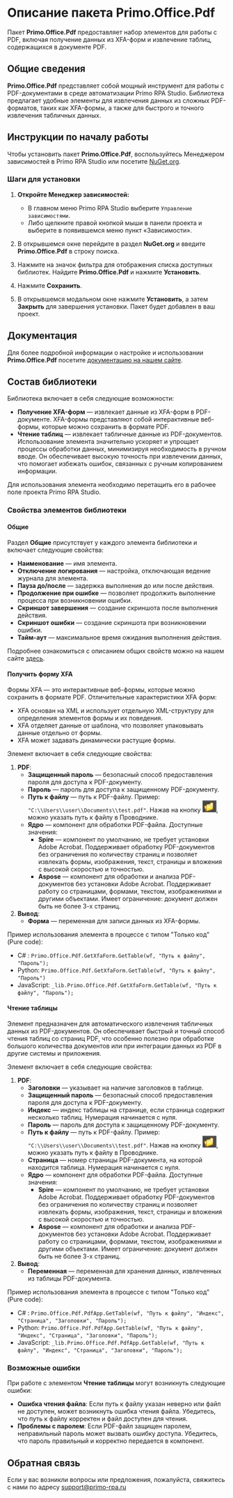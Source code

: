 # Описание пакета Primo.Office.Pdf

Пакет **Primo.Office.Pdf** предоставляет набор элементов для работы с PDF, включая получение данных из XFA-форм и извлечение таблиц, содержащихся в документе PDF.

## Общие сведения

**Primo.Office.Pdf** представляет собой мощный инструмент для работы с PDF-документами в среде автоматизации Primo RPA Studio. Библиотека предлагает удобные элементы для извлечения данных из сложных PDF-форматов, таких как XFA-формы, а также для быстрого и точного извлечения табличных данных.

## Инструкции по началу работы

Чтобы установить пакет **Primo.Office.Pdf**, воспользуйтесь Менеджером зависимостей в Primo RPA Studio или посетите [NuGet.org](https://www.nuget.org/).

### Шаги для установки

1. **Откройте Менеджер зависимостей:**
   - В главном меню Primo RPA Studio выберите `Управление зависимостями`.
   - Либо щелкните правой кнопкой мыши в панели проекта и выберите в появившемся меню пункт «Зависимости».

2. В открывшемся окне перейдите в раздел **NuGet.org** и введите **Primo.Office.Pdf** в строку поиска.

3. Нажмите на значок фильтра для отображения списка доступных библиотек. Найдите **Primo.Office.Pdf** и нажмите **Установить**.

4. Нажмите **Сохранить**. 

5. В открывшемся модальном окне нажмите **Установить**, а затем **Закрыть** для завершения установки. Пакет будет добавлен в ваш проект.

## Документация

Для более подробной информации о настройке и использовании **Primo.Office.Pdf** посетите [документацию на нашем сайте](https://docs.primo-rpa.ru).

## Состав библиотеки

Библиотека включает в себя следующие возможности:

- **Получение XFA-форм** — извлекает данные из XFA-форм в PDF-документе. XFA-формы представляют собой интерактивные веб-формы, которые можно сохранить в формате PDF.
- **Чтение таблиц** — извлекает табличные данные из PDF-документов. Использование элемента значительно ускоряет и упрощает процессы обработки данных, минимизируя необходимость в ручном вводе. Он обеспечивает высокую точность при извлечении данных, что помогает избежать ошибок, связанных с ручным копированием информации.

Для использования элемента необходимо перетащить его в рабочее поле проекта Primo RPA Studio.

### Свойства элементов библиотеки

#### Общие

Раздел **Общие** присутствует у каждого элемента библиотеки и включает следующие свойства:

- **Наименование** — имя элемента.
- **Отключение логирования** — настройка, отключающая ведение журнала для элемента.
- **Пауза до/после** — задержка выполнения до или после действия.
- **Продолжение при ошибке** — позволяет продолжить выполнение процесса при возникновении ошибки.
- **Скриншот завершения** — создание скриншота после выполнения действия.
- **Скриншот ошибки** — создание скриншота при возникновении ошибки.
- **Тайм-аут** — максимальное время ожидания выполнения действия.

Подробнее ознакомиться с описанием общих свойств можно на нашем сайте [здесь](https://docs.primo-rpa.ru/primo-rpa/primo-rpa-studio/process/elements).

#### Получить форму XFA

Формы XFA — это интерактивные веб-формы, которые можно сохранить в формате PDF. Отличительные характеристики XFA форм:

- XFA основан на XML и использует отдельную XML-структуру для определения элементов формы и их поведения.
- XFA отделяет данные от шаблона, что позволяет упаковывать данные отдельно от формы.
- XFA может задавать динамически растущие формы.

Элемент включает в себя следующие свойства:

1. **PDF**:
   - **Защищенный пароль** — безопасный способ предоставления пароля для доступа к PDF-документу.
   - **Пароль** — пароль для доступа к защищенному PDF-документу.
   - **Путь к файлу** — путь к PDF-файлу. Пример: `"C:\\Users\\user\\Documents\\test.pdf"`. Нажав на кнопку ![alt text](image-4.png), можно указать путь к файлу в Проводнике.
   - **Ядро** — компонент для обработки PDF-файла. Доступные значения:
      - **Spire** — компонент по умолчанию, не требует установки Adobe Acrobat. Поддерживает обработку PDF-документов без ограничения по количеству страниц и позволяет извлекать формы, изображения, текст, страницы и вложения с высокой скоростью и точностью.
      - **Aspose** — компонент для обработки и анализа PDF-документов без установки Adobe Acrobat. Поддерживает работу со страницами, формами, текстом, изображениями и другими объектами. Имеет ограничение: документ должен быть не более 3-х страниц.
2. **Вывод**:
   - **Форма** — переменная для записи данных из XFA-формы.

Пример использования элемента в процессе с типом "Только код" (Pure code):

- C# : `Primo.Office.Pdf.GetXfaForm.GetTable(wf, "Путь к файлу", "Пароль");`
- Python: `Primo.Office.Pdf.GetXfaForm.GetTable(wf, "Путь к файлу", "Пароль")`
- JavaScript: `_lib.Primo.Office.Pdf.GetXfaForm.GetTable(wf, "Путь к файлу", "Пароль");`

#### Чтение таблицы

Элемент предназначен для автоматического извлечения табличных данных из PDF-документов. Он обеспечивает быстрый и точный способ чтения таблиц со страниц PDF, что особенно полезно при обработке большого количества документов или при интеграции данных из PDF в другие системы и приложения.

Элемент включает в себя следующие свойства:

1. **PDF**:
   - **Заголовки** — указывает на наличие заголовков в таблице.
   - **Защищенный пароль** — безопасный способ предоставления пароля для доступа к PDF-документу.
   - **Индекс** — индекс таблицы на странице, если страница содержит несколько таблиц. Нумерация начинается с нуля.
   - **Пароль** — пароль для доступа к защищенному PDF-документу.
   - **Путь к файлу** — путь к PDF-файлу. Пример: `"C:\\Users\\user\\Documents\\test.pdf"`. Нажав на кнопку ![alt text](image-4.png), можно указать путь к файлу в Проводнике.
   - **Страница** — номер страницы PDF-документа, на которой находится таблица. Нумерация начинается с нуля.
   - **Ядро** — компонент для обработки PDF-файла. Доступные значения:
      - **Spire** — компонент по умолчанию, не требует установки Adobe Acrobat. Поддерживает обработку PDF-документов без ограничения по количеству страниц и позволяет извлекать формы, изображения, текст, страницы и вложения с высокой скоростью и точностью.
      - **Aspose** — компонент для обработки и анализа PDF-документов без установки Adobe Acrobat. Поддерживает работу со страницами, формами, текстом, изображениями и другими объектами. Имеет ограничение: документ должен быть не более 3-х страниц.
2. **Вывод**:
   - **Переменная** — переменная для хранения данных, извлеченных из таблицы PDF-документа.

Пример использования элемента в процессе с типом "Только код" (Pure code):

- C# : `Primo.Office.Pdf.PdfApp.GetTable(wf, "Путь к файлу", "Индекс", "Страница", "Заголовки", "Пароль");`
- Python: `Primo.Office.Pdf.PdfApp.GetTable(wf, "Путь к файлу", "Индекс", "Страница", "Заголовки", "Пароль");`
- JavaScript: `_lib.Primo.Office.Pdf.PdfApp.GetTable(wf, "Путь к файлу", "Индекс", "Страница", "Заголовки", "Пароль");`

### Возможные ошибки

При работе с элементом **Чтение таблицы** могут возникнуть следующие ошибки:

- **Ошибка чтения файла**: Если путь к файлу указан неверно или файл не доступен, может возникнуть ошибка чтения файла. Убедитесь, что путь к файлу корректен и файл доступен для чтения.
- **Проблемы с паролем**: Если PDF-файл защищен паролем, неправильный пароль может вызвать ошибку доступа. Убедитесь, что пароль правильный и корректно передается в компонент.

## Обратная связь

Если у вас возникли вопросы или предложения, пожалуйста, свяжитесь с нами по адресу [support@primo-rpa.ru](mailto:support@primo-ru)
